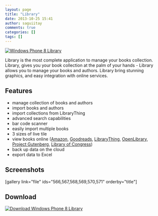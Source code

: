 ```yaml
---
layout: page
title: "Library"
date: 2013-10-25 15:41
author: saguiitay
comments: true
categories: []
tags: []
---
```

[![Windows Phone 8 Library]({{site.url}}/images/library-tile.png "Windows Phone 8 Library")](http://www.windowsphone.com/s?appid=01f350f2-01d1-4210-a83b-9874b71e9496)

Library is the most complete application to manage your books collection. Library, gives you your book collection at the palm of your hands - Library allows you to manage your books and authors. Library bring stunning graphics, and easy integration with online services.

Features
--------

-   manage collection of books and authors
-   import books and authors
-   import collections from LibraryThing
-   advanced search capabilities
-   bar code scanner
-   easily import multiple books
-   3 sizes of live tile
-   view books online ([Amazon](http://www.amazon.com/ "Amazon.com"), [Goodreads](http://www.goodreads.com "Goodreads"), [LibraryThing](http://www.librarything.com "LibraryThing"), [OpenLibrary](http://openlibrary.org/ "Open Library"), [Project Gutenberg](http://www.gutenberg.org/wiki/Main_Page "Project Gutenberg"), [Library of Congress](http://www.loc.gov "Library of Congress"))
-   back up data on the cloud
-   export data to Excel

Screenshots
-----------

[gallery link="file" ids="566,567,568,569,570,571" orderby="title"]

Download
--------

[![Download Windows Phone 8 Library]({{site.url}}/images/download-en-med2.png "Download Windows Phone 8 Library")](http://www.windowsphone.com/s?appid=01f350f2-01d1-4210-a83b-9874b71e9496)


